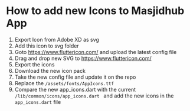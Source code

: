 # How to add new Icons to Masjidhub App

1.  Export Icon from Adobe XD as svg
2.  Add this icon to svg folder
3.  Goto https://www.fluttericon.com/ and upload the latest config file
4.  Drag and drop new SVG to https://www.fluttericon.com/
5.  Export the icons
6.  Download the new icon pack
7.  Take the new config file and update it on the repo
8.  Replace the `/assets/fonts/AppIcons.ttf`
9.  Compare the new app_icons.dart with the current `/lib/common/icons/app_icons.dart ` and add the new icons in the `app_icons.dart` file
